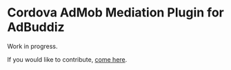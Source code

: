 # Cordova AdMob Mediation Plugin for AdBuddiz

Work in progress.

If you would like to contribute, [come here](https://github.com/rehy/cordova-admob-mediation).
